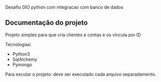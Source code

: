 
Desafio DIO python com integracao com banco de dados


## Documentação do projeto

Projeto simples para que cria clientes e contas e os vincula por ID

Tecnologias:

* Python3
* SqlAlchemy
* Pymongo

Para excutar o projeto:
deve ser executado cada arquivo separadamento.
